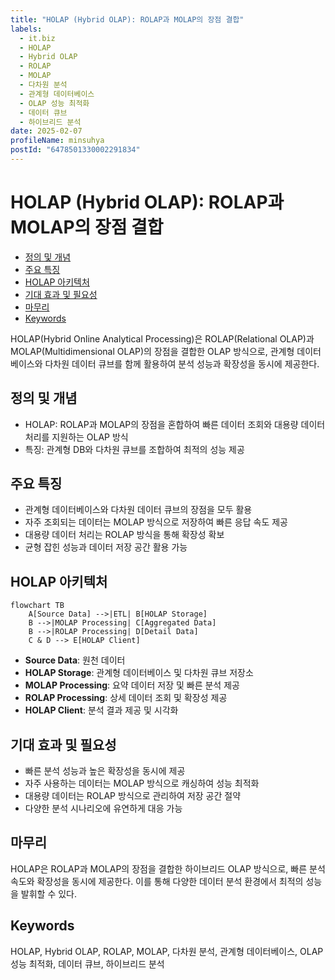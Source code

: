 ```yaml
---
title: "HOLAP (Hybrid OLAP): ROLAP과 MOLAP의 장점 결합"
labels:
  - it.biz
  - HOLAP
  - Hybrid OLAP
  - ROLAP
  - MOLAP
  - 다차원 분석
  - 관계형 데이터베이스
  - OLAP 성능 최적화
  - 데이터 큐브
  - 하이브리드 분석
date: 2025-02-07
profileName: minsuhya
postId: "6478501330002291834"
---
```


# HOLAP (Hybrid OLAP): ROLAP과 MOLAP의 장점 결합

<!-- mtoc-start -->

- [정의 및 개념](#정의-및-개념)
- [주요 특징](#주요-특징)
- [HOLAP 아키텍처](#holap-아키텍처)
- [기대 효과 및 필요성](#기대-효과-및-필요성)
- [마무리](#마무리)
- [Keywords](#keywords)

<!-- mtoc-end -->

HOLAP(Hybrid Online Analytical Processing)은 ROLAP(Relational OLAP)과 MOLAP(Multidimensional OLAP)의 장점을 결합한 OLAP 방식으로, 관계형 데이터베이스와 다차원 데이터 큐브를 함께 활용하여 분석 성능과 확장성을 동시에 제공한다.

## 정의 및 개념

- HOLAP: ROLAP과 MOLAP의 장점을 혼합하여 빠른 데이터 조회와 대용량 데이터 처리를 지원하는 OLAP 방식
- 특징: 관계형 DB와 다차원 큐브를 조합하여 최적의 성능 제공

## 주요 특징

- 관계형 데이터베이스와 다차원 데이터 큐브의 장점을 모두 활용
- 자주 조회되는 데이터는 MOLAP 방식으로 저장하여 빠른 응답 속도 제공
- 대용량 데이터 처리는 ROLAP 방식을 통해 확장성 확보
- 균형 잡힌 성능과 데이터 저장 공간 활용 가능

## HOLAP 아키텍처

```mermaid
flowchart TB
    A[Source Data] -->|ETL| B[HOLAP Storage]
    B -->|MOLAP Processing| C[Aggregated Data]
    B -->|ROLAP Processing| D[Detail Data]
    C & D --> E[HOLAP Client]
```

- **Source Data**: 원천 데이터
- **HOLAP Storage**: 관계형 데이터베이스 및 다차원 큐브 저장소
- **MOLAP Processing**: 요약 데이터 저장 및 빠른 분석 제공
- **ROLAP Processing**: 상세 데이터 조회 및 확장성 제공
- **HOLAP Client**: 분석 결과 제공 및 시각화

## 기대 효과 및 필요성

- 빠른 분석 성능과 높은 확장성을 동시에 제공
- 자주 사용하는 데이터는 MOLAP 방식으로 캐싱하여 성능 최적화
- 대용량 데이터는 ROLAP 방식으로 관리하여 저장 공간 절약
- 다양한 분석 시나리오에 유연하게 대응 가능

## 마무리

HOLAP은 ROLAP과 MOLAP의 장점을 결합한 하이브리드 OLAP 방식으로, 빠른 분석 속도와 확장성을 동시에 제공한다. 이를 통해 다양한 데이터 분석 환경에서 최적의 성능을 발휘할 수 있다.

## Keywords

HOLAP, Hybrid OLAP, ROLAP, MOLAP, 다차원 분석, 관계형 데이터베이스, OLAP 성능 최적화, 데이터 큐브, 하이브리드 분석
